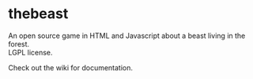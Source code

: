 thebeast
========

An open source game in HTML and Javascript about a beast living in the forest.  
LGPL license.  

Check out the wiki for documentation.  

